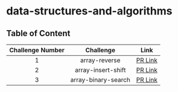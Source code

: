 # data-structures-and-algorithms
## Table of Content

| Challenge Number     |       Challenge     |                                       Link                                         |
| :----:               |        :----:       |                                      :----:                                        |
| 1                    | array-reverse       | [PR Link](https://github.com/Faisal-Hawajreh/data-structures-and-algorithms/pull/1)|
| 2                    | array-insert-shift  | [PR Link](https://github.com/Faisal-Hawajreh/data-structures-and-algorithms/pull/2)|
| 3                    | array-binary-search  | [PR Link](https://github.com/Faisal-Hawajreh/data-structures-and-algorithms/pull/3)|
